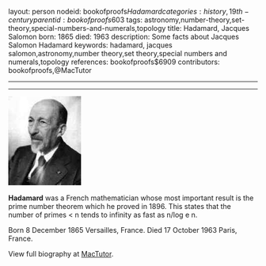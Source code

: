 layout: person
nodeid: bookofproofs$Hadamard
categories: history,19th-century
parentid: bookofproofs$603
tags: astronomy,number-theory,set-theory,special-numbers-and-numerals,topology
title: Hadamard, Jacques Salomon
born: 1865
died: 1963
description: Some facts about Jacques Salomon Hadamard
keywords: hadamard, jacques salomon,astronomy,number theory,set theory,special numbers and numerals,topology
references: bookofproofs$6909
contributors: bookofproofs,@MacTutor

---


---

![Hadamard.jpg](https://github.com/bookofproofs/bookofproofs.github.io/blob/main/_sources/_assets/images/portraits/Hadamard.jpg?raw=true)

**Hadamard** was a French mathematician whose most important result is the prime number theorem which he proved in 1896. This states that the number of primes < n tends to infinity as fast as n/log e n.

Born 8 December 1865 Versailles, France. Died 17 October 1963 Paris, France.


View full biography at [MacTutor](https://mathshistory.st-andrews.ac.uk/Biographies/Hadamard/).